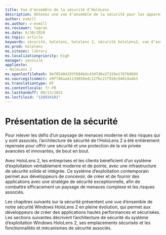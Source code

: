 ```yaml
---
title: Vue d’ensemble de la sécurité d’HoloLens
description: Obtenez une vue d’ensemble de la sécurité pour les appareils HoloLens de réalité mixte.
author: evmill
ms.author: v-evmill
ms.reviewer: tagran
ms.date: 6/30/2020
ms.topic: article
keywords: sécurité, hololens, hololens 2, sécurité hololens2, vue d’ensemble de la sécurité
ms.prod: hololens
ms.sitesec: library
ms.localizationpriority: high
manager: yannisle
appliesto:
- HoloLens 2
ms.openlocfilehash: bbf05404193f684bdc43d7d6a37159e17678d604
ms.sourcegitcommit: e9f746aa41139859edc12fbc21f926c9461da4b3
ms.translationtype: HT
ms.contentlocale: fr-FR
ms.lasthandoff: 09/13/2021
ms.locfileid: "126034101"
---
```

# <a name="security-overview"></a>Présentation de la sécurité

Pour relever les défis d’un paysage de menaces moderne et des risques qui y sont associés, l’architecture de sécurité de l’HoloLens 2 a été entièrement repensée pour offrir une sécurité et une protection de la vie privée avancées et innovantes, de bout en bout.

Avec HoloLens 2, les entreprises et les clients bénéficient d’un système d’exploitation véritablement moderne et de pointe, avec une infrastructure de sécurité solide et intégrée. Ce système d’exploitation contemporain permet aux développeurs de concevoir, de créer et de fournir des applications avec une stratégie de sécurité exceptionnelle, afin de combattre efficacement un paysage de menaces complexe et les risques associés. 

Les chapitres suivants sur la sécurité présentent une vue d’ensemble de notre sécurité Windows HoloLens 2 en pleine évolution, qui permet aux développeurs de créer des applications hautes performances et sécurisées. Les sections suivantes décrivent l’architecture de sécurité du système d’exploitation Windows HoloLens 2, ses emplacements sécurisés et les fonctionnalités et mécanismes de sécurité associés.
